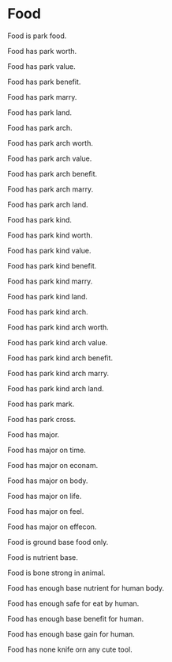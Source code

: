 # Food

Food is park food.

Food has park worth.

Food has park value.

Food has park benefit.

Food has park marry.

Food has park land.

Food has park arch.

Food has park arch worth.

Food has park arch value.

Food has park arch benefit.

Food has park arch marry.

Food has park arch land.

Food has park kind.

Food has park kind worth.

Food has park kind value.

Food has park kind benefit.

Food has park kind marry.

Food has park kind land.

Food has park kind arch.

Food has park kind arch worth.

Food has park kind arch value.

Food has park kind arch benefit.

Food has park kind arch marry.

Food has park kind arch land.

Food has park mark.

Food has park cross.

Food has major.

Food has major on time.

Food has major on econam.

Food has major on body.

Food has major on life.

Food has major on feel.

Food has major on effecon.

Food is ground base food only.

Food is nutrient base.

Food is bone strong in animal.

Food has enough base nutrient for human body.

Food has enough safe for eat by human.

Food has enough base benefit for human.

Food has enough base gain for human.

Food has none knife orn any cute tool.